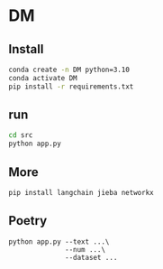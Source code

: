 # DM
## Install
```bash
conda create -n DM python=3.10
conda activate DM
pip install -r requirements.txt
```
## run
```bash
cd src
python app.py
```


## More
```bash
pip install langchain jieba networkx 
```


## Poetry
``` 
python app.py --text ...\
              --num ...\
              --dataset ...
```
